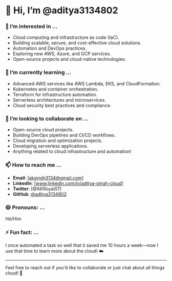 # 👋 Hi, I’m @aditya3134802

### 👀 I’m interested in ...
- Cloud computing and infrastructure as code (IaC).
- Building scalable, secure, and cost-effective cloud solutions.
- Automation and DevOps practices.
- Exploring new AWS, Azure, and GCP services.
- Open-source projects and cloud-native technologies.

### 🌱 I’m currently learning ...
- Advanced AWS services like AWS Lambda, EKS, and CloudFormation.
- Kubernetes and container orchestration.
- Terraform for infrastructure automation.
- Serverless architectures and microservices.
- Cloud security best practices and compliance.

### 💞️ I’m looking to collaborate on ...
- Open-source cloud projects.
- Building DevOps pipelines and CI/CD workflows.
- Cloud migration and optimization projects.
- Developing serverless applications.
- Anything related to cloud infrastructure and automation!

### 📫 How to reach me ...
- **Email**: [aksingh3134@gmail.com]
- **LinkedIn**: [www.linkedin.com/in/aditya-singh-cloud]
- **Twitter**: [@AKRoyal07]
- **GitHub**: [@aditya3134802](https://github.com/aditya3134802)

### 😄 Pronouns: ...
He/Him

### ⚡ Fun fact: ...
I once automated a task so well that it saved me 10 hours a week—now I use that time to learn more about the cloud! ☁️

---

Feel free to reach out if you'd like to collaborate or just chat about all things cloud! 🚀
